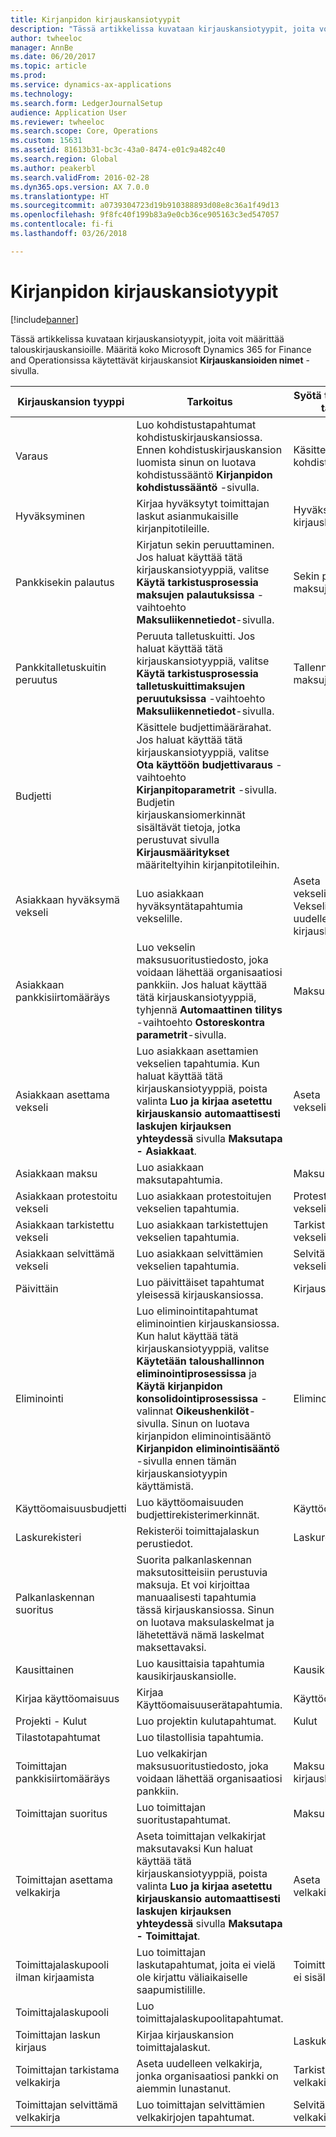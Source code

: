 ```yaml
---
title: Kirjanpidon kirjauskansiotyypit
description: "Tässä artikkelissa kuvataan kirjauskansiotyypit, joita voit määrittää talouskirjauskansioille. Määritä koko Microsoft Dynamics 365 for Finance and Operationsissa käytettävät kirjauskansiot **Kirjauskansioiden nimet** -sivulla."
author: twheeloc
manager: AnnBe
ms.date: 06/20/2017
ms.topic: article
ms.prod: 
ms.service: dynamics-ax-applications
ms.technology: 
ms.search.form: LedgerJournalSetup
audience: Application User
ms.reviewer: twheeloc
ms.search.scope: Core, Operations
ms.custom: 15631
ms.assetid: 81613b31-bc3c-43a0-8474-e01c9a482c40
ms.search.region: Global
ms.author: peakerbl
ms.search.validFrom: 2016-02-28
ms.dyn365.ops.version: AX 7.0.0
ms.translationtype: HT
ms.sourcegitcommit: a0739304723d19b910388893d08e8c36a1f49d13
ms.openlocfilehash: 9f8fc40f199b83a9e0cb36ce905163c3ed547057
ms.contentlocale: fi-fi
ms.lasthandoff: 03/26/2018

---
```


# <a name="ledger-journal-types"></a>Kirjanpidon kirjauskansiotyypit

[!include[banner](../includes/banner.md)]


Tässä artikkelissa kuvataan kirjauskansiotyypit, joita voit määrittää talouskirjauskansioille. Määritä koko Microsoft Dynamics 365 for Finance and Operationsissa käytettävät kirjauskansiot **Kirjauskansioiden nimet** -sivulla.

| Kirjauskansion tyyppi                      | Tarkoitus                       | Syötä tapahtumakoodi tälle sivulle                                |
|-----------------------------------|-------------------------------|----------------------------------------------------------------|
| Varaus                        | Luo kohdistustapahtumat kohdistuskirjauskansiossa. Ennen kohdistuskirjauskansion luomista sinun on luotava kohdistussääntö **Kirjanpidon kohdistussääntö** -sivulla.      | Käsittele kohdistuspyyntö             |
| Hyväksyminen                          | Kirjaa hyväksytyt toimittajan laskut asianmukaisille kirjanpitotileille.  | Hyväksyttyjen laskujen kirjauskansio                                       |
| Pankkisekin palautus               | Kirjatun sekin peruuttaminen. Jos haluat käyttää tätä kirjauskansiotyyppiä, valitse **Käytä tarkistusprosessia maksujen palautuksissa** -vaihtoehto **Maksuliikennetiedot**-sivulla.   | Sekin peruutukset, maksujen mitätöinnit                   |
| Pankkitalletuskuitin peruutus    | Peruuta talletuskuitti. Jos haluat käyttää tätä kirjauskansiotyyppiä, valitse **Käytä tarkistusprosessia talletuskuittimaksujen peruutuksissa** -vaihtoehto **Maksuliikennetiedot**-sivulla.   | Tallennuskuittien maksujen peruutukset            |
| Budjetti                            | Käsittele budjettimäärärahat. Jos haluat käyttää tätä kirjauskansiotyyppiä, valitse **Ota käyttöön budjettivaraus** -vaihtoehto **Kirjanpitoparametrit** -sivulla. Budjetin kirjauskansiomerkinnät sisältävät tietoja, jotka perustuvat sivulla **Kirjausmääritykset** määriteltyihin kirjanpitotileihin.                                                        |                                                                |
| Asiakkaan hyväksymä vekseli  | Luo asiakkaan hyväksyntätapahtumia vekselille.             | Aseta vekselikirjauskansio, Vekselin uudelleenasettamisen kirjauskansio |
| Asiakkaan pankkisiirtomääräys          | Luo vekselin maksusuoritustiedosto, joka voidaan lähettää organisaatiosi pankkiin. Jos haluat käyttää tätä kirjauskansiotyyppiä, tyhjennä **Automaattinen tilitys** -vaihtoehto **Ostoreskontra** **parametrit**-sivulla.            | Maksusuoritus                                                     |
| Asiakkaan asettama vekseli    | Luo asiakkaan asettamien vekselien tapahtumia. Kun haluat käyttää tätä kirjauskansiotyyppiä, poista valinta **Luo ja kirjaa asetettu kirjauskansio automaattisesti laskujen kirjauksen yhteydessä** sivulla **Maksutapa - Asiakkaat**.   | Aseta vekselikirjauskansio                                  |
| Asiakkaan maksu                  | Luo asiakkaan maksutapahtumia.                             | Maksukirjauskansio             |
| Asiakkaan protestoitu vekseli | Luo asiakkaan protestoitujen vekselien tapahtumia.                    | Protestoi vekselikirjauskansio                               |
| Asiakkaan tarkistettu vekseli  | Luo asiakkaan tarkistettujen vekselien tapahtumia.                     | Tarkista vekselikirjauskansio                                |
| Asiakkaan selvittämä vekseli  | Luo asiakkaan selvittämien vekselien tapahtumia.                       | Selvitä vekselikirjauskansio                                |
| Päivittäin                             | Luo päivittäiset tapahtumat yleisessä kirjauskansiossa.                          | Kirjauskansio                                                |
| Eliminointi                       | Luo eliminointitapahtumat eliminointien kirjauskansiossa. Kun halut käyttää tätä kirjauskansiotyyppiä, valitse **Käytetään taloushallinnon eliminointiprosessissa** ja **Käytä kirjanpidon konsolidointiprosessissa** -valinnat **Oikeushenkilöt**-sivulla. Sinun on luotava kirjanpidon eliminointisääntö **Kirjanpidon eliminointisääntö** -sivulla ennen tämän kirjauskansiotyypin käyttämistä. | Eliminointi                                                    |
| Käyttöomaisuusbudjetti                | Luo käyttöomaisuuden budjettirekisterimerkinnät.                                                                                                                                                                                                                                                                                                                 | Käyttöomaisuusbudjetti                                             |
| Laskurekisteri                  | Rekisteröi toimittajalaskun perustiedot.                                                                                                                                                                                                                                                                                                           | Laskurekisteri                                               |
| Palkanlaskennan suoritus              | Suorita palkanlaskennan maksutositteisiin perustuvia maksuja. Et voi kirjoittaa manuaalisesti tapahtumia tässä kirjauskansiossa. Sinun on luotava maksulaskelmat ja lähetettävä nämä laskelmat maksettavaksi.                                                                                                                                                              |                                                                |
| Kausittainen                          | Luo kausittaisia tapahtumia kausikirjauskansiolle.                                                                                                                                                                                                                                                                                                      | Kausikirjauskansiot                                              |
| Kirjaa käyttöomaisuus                 | Kirjaa Käyttöomaisuuserätapahtumia.                                                                                                                                                                                                                                                                                                                              | Käyttöomaisuudet                                                   |
| Projekti - Kulut                | Luo projektin kulutapahtumat.                                                                                                                                                                                                                                                                                                                        | Kulut                                                        |
| Tilastotapahtumat            | Luo tilastollisia tapahtumia.                                                                                                                                                                                                                                                                                                                            |                                                                |
| Toimittajan pankkisiirtomääräys            | Luo velkakirjan maksusuoritustiedosto, joka voidaan lähettää organisaatiosi pankkiin.                                                                                                                                                                                                                                                                      | Maksusuoritusten kirjauskansio                                             |
| Toimittajan suoritus               | Luo toimittajan suoritustapahtumat.                                                                                                                                                                                                                                                                                                                    | Maksukirjauskansio                                                |
| Toimittajan asettama velkakirja       | Aseta toimittajan velkakirjat maksutavaksi Kun haluat käyttää tätä kirjauskansiotyyppiä, poista valinta **Luo ja kirjaa asetettu kirjauskansio automaattisesti laskujen kirjauksen yhteydessä** sivulla **Maksutapa - Toimittajat**.                                                                                                                                          | Aseta velkakirjakirjauskansio                                   |
| Toimittajalaskupooli ilman kirjaamista | Luo toimittajan laskutapahtumat, joita ei vielä ole kirjattu väliaikaiselle saapumistilille.                                                                                                                                                                                                                                                             | Toimittajan laskupooli, ei sisällä kirjaustietoja                  |
| Toimittajalaskupooli               | Luo toimittajalaskupoolitapahtumat.                                                                                                                                                                                                                                                                                                                    |                                                                |
| Toimittajan laskun kirjaus          | Kirjaa kirjauskansion toimittajalaskut.                                                                                                                                                                                                                                                                                                                 | Laskukirjauskansio                                                |
| Toimittajan tarkistama velkakirja     | Aseta uudelleen velkakirja, jonka organisaatiosi pankki on aiemmin lunastanut.                                                                                                                                                                                                                                                                      | Tarkista velkakirjakirjauskansio                                 |
| Toimittajan selvittämä velkakirja     | Luo toimittajan selvittämien velkakirjojen tapahtumat.                                                                                                                                                                                                                                                                                                          | Selvitä velkakirjakirjauskansio                                 |






